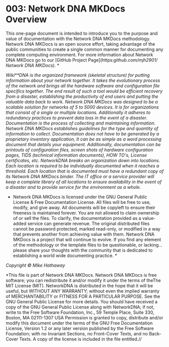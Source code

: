 # 003:  Network DNA MKDocs Overview

This one-page document is intended to introduce you to the purpose and value of documentation with the  Network DNA MKDocs methodology.  Network DNA MKDocs is an open source effort, taking advantage of the public communities to create a single common manner for documenting any complete computing environment. For more information about  Network DNA MKDocs go to our [GitHub Project Page](https:*github.com/mjh2901/ Network DNA MKDocs)*. *

*Wiki**DNA is the organized framework (skeletal structure) for putting information about your network together. It takes the evolutionary process of the network and brings all the hardware software and configuration file specifics together. The end result of such a tool would be efficient recovery from a disaster, establishing the productivity of end users and putting the valuable data back to work.  Network DNA MKDocs was designed to be a scalable solution for networks of 5 to 5000 devices. It is for organizations that consist of a single or multiple locations. Additionally it adheres to redundancy practices to prevent data loss in the event of a disaster. Documentation is the process of collecting and maintaining information.  Network DNA MKDocs establishes guidelines for the type and quantity of information to collect. Documentation does not have to be generated by a proprietary inventory application, It can be as simple as a word processing document that details your equipment. Additionally, documentation can be printouts of configuration files, screen shots of hardware configuration pages, TIDS (technical information documents), HOW TO's, License certificates, etc. NetworkDNA breaks an organization down into locations. Each location is required to be individually documented when it reaches a threshold. Each location that is documented must have a redundant copy of its  Network DNA MKDocs binder. The IT office or a service provider will keep a complete library of all locations to ensure availability in the event of a disaster and to provide service for the environment as a whole.*

* Network DNA MKDocs is licensed under the GNU General Public License & Free Documentation License. All files will be free to use, modify, and give away. All documents will be copyleft to ensure their freeness is maintained forever. You are not allowed to claim ownership of or sell the files. To clarify, the documentation provided as a value-added service can generate revenue. The original distributed files cannot be password protected, marked read-only, or modified in a way that prevents another from achieving value with them.  Network DNA MKDocs is a project that will continue to evolve. If you find any element of the methodology or the template files to be questionable, or lacking… please share your thoughts with the community that is dedicated to establishing a world wide documenting practice. *

*Copyright © Mike Hathaway*

*This file is part of  Network DNA MKDocs.  Network DNA MKDocs is free software; you can redistribute it and/or modify it under the terms of theThe MIT License (MIT). NetworkDNA is distributed in the hope that it will be useful, but WITHOUT ANY WARRANTY; without even the implied warranty of MERCHANTABILITY or FITNESS FOR A PARTICULAR PURPOSE. See the GNU General Public License for more details. You should have received a copy of the GNU General Public License along with NetworkDNA; if not, write to the Free Software Foundation, Inc., 59 Temple Place, Suite 330, Boston, MA 02111-1307 USA Permission is granted to copy, distribute and/or modify this document under the terms of the GNU Free Documentation License, Version 1.2 or any later version published by the Free Software Foundation; with no Invariant Sections, no Front-Cover Texts, and no Back-Cover Texts. A copy of the license is included in the file entitled.//
